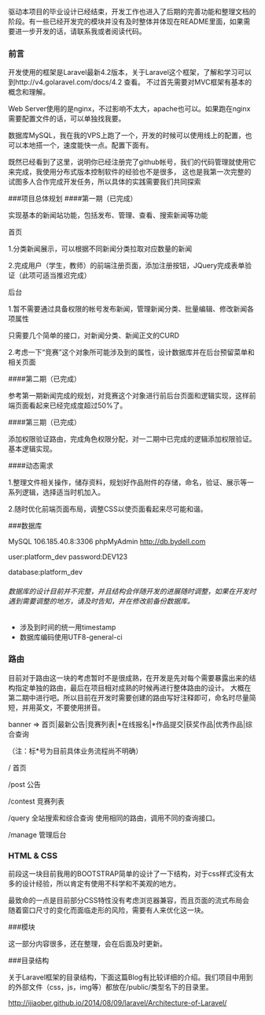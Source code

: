 驱动本项目的毕业设计已经结束，开发工作也进入了后期的完善功能和整理文档的阶段。有一些已经开发完的模块并没有及时整体并体现在README里面，如果需要进一步开发的话，请联系我或者阅读代码。

### 前言

开发使用的框架是Laravel最新4.2版本，关于Laravel这个框架，了解和学习可以到http://v4.golaravel.com/docs/4.2 查看。
不过首先需要对MVC框架有基本的概念和理解。

Web Server使用的是nginx，不过影响不太大，apache也可以。如果跑在nginx需要配置文件的话，可以单独找我要。

数据库MySQL，我在我的VPS上跑了一个，开发的时候可以使用线上的配置，也可以本地搭一个，速度能快一点。配置下面有。

既然已经看到了这里，说明你已经注册完了github帐号，我们的代码管理就使用它来完成，我使用分布式版本控制软件的经验也不是很多，
这也是我第一次完整的试图多人合作完成开发任务，所以具体的实践需要我们共同探索


###项目总体规划
####第一期（已完成）

实现基本的新闻站功能，包括发布、管理、查看、搜索新闻等功能

首页

1.分类新闻展示，可以根据不同新闻分类拉取对应数量的新闻

2.完成用户（学生，教师）的前端注册页面，添加注册按钮，JQuery完成表单验证（此项可适当推迟完成）


后台

1.暂不需要通过具备权限的帐号发布新闻，管理新闻分类、批量编辑、修改新闻各项属性

只需要几个简单的接口，对新闻分类、新闻正文的CURD

2.考虑一下“竞赛”这个对象所可能涉及到的属性，设计数据库并在后台预留菜单和相关页面


####第二期（已完成）

参考第一期新闻完成的规划，对竞赛这个对象进行前后台页面和逻辑实现，这样前端页面看起来已经完成度超过50%了。

####第三期（已完成）

添加权限验证路由，完成角色权限分配，对一二期中已完成的逻辑添加权限验证。基本逻辑实现。

####动态需求

1.整理文件相关操作，储存资料，规划好作品附件的存储，命名，验证、展示等一系列逻辑，选择适当时机加入。

2.随时优化前端页面布局，调整CSS以使页面看起来尽可能和谐。

###数据库

MySQL 106.185.40.8:3306 phpMyAdmin http://db.bydell.com

user:platform_dev password:DEV123

database:platform_dev

###### 数据库的设计目前并不完整，并且结构会伴随开发的进展随时调整，如果在开发时遇到需要调整的地方，请及时告知，并在修改前备份数据库。

* 涉及到时间的统一用timestamp
* 数据库编码使用UTF8-general-ci

### 路由

目前对于路由这一块的考虑暂时不是很成熟，在开发是先对每个需要暴露出来的结构指定单独的路由，最后在项目相对成熟的时候再进行整体路由的设计。
大概在第二期中进行吧。所以目前在开发时需要创建的路由写好注释即可，命名时尽量简短，并用英文，不要使用拼音。

banner   =>   首页|最新公告|竞赛列表|*在线报名|*作品提交|获奖作品|优秀作品|综合查询

（注：标*号为目前具体业务流程尚不明确）

/ 首页

/post 公告

/contest 竞赛列表

/query 全站搜索和综合查询 使用相同的路由，调用不同的查询接口。

/manage 管理后台

### HTML & CSS

前段这一块目前我用的BOOTSTRAP简单的设计了一下结构，对于css样式没有太多的设计经验，所以肯定有使用不科学和不美观的地方。

最致命的一点是目前部分CSS特性没有考虑浏览器兼容，而且页面的流式布局会随着窗口尺寸的变化而面临走形的风险，需要有人来优化这一块。

###模块

这一部分内容很多，还在整理，会在后面及时更新。

###目录结构

关于Laravel框架的目录结构，下面这篇Blog有比较详细的介绍。我们项目中用到的外部文件（css，js，img等）都放在/public/类型名下的目录里。

http://ijiaober.github.io/2014/08/09/laravel/Architecture-of-Laravel/

